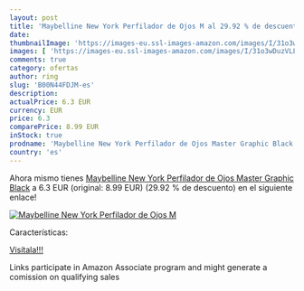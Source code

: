 ```yaml
---
layout: post
title: 'Maybelline New York Perfilador de Ojos M al 29.92 % de descuento'
date: 
thumbnailImage: 'https://images-eu.ssl-images-amazon.com/images/I/31o3wDuzVLL._SL200_.jpg'
images: [ 'https://images-eu.ssl-images-amazon.com/images/I/31o3wDuzVLL._SL200_.jpg' ]
comments: true
category: ofertas
author: ring
slug: 'B00N44FDJM-es'
description:
actualPrice: 6.3 EUR
currency: EUR
price: 6.3
comparePrice: 8.99 EUR
inStock: true
prodname: 'Maybelline New York Perfilador de Ojos Master Graphic Black'
country: 'es'
---
```


Ahora mismo tienes [Maybelline New York Perfilador de Ojos Master Graphic Black](https://www.amazon.es/dp/B00N44FDJM/?tag=tolees-21) a 6.3 EUR (original: 8.99 EUR) (29.92 %  de descuento) en el siguiente enlace!

[![Maybelline New York Perfilador de Ojos M](https://images-eu.ssl-images-amazon.com/images/I/31o3wDuzVLL._SL200_.jpg)](https://www.amazon.es/dp/B00N44FDJM/?tag=tolees-21)

Características:


[Visítala!!!](https://www.amazon.es/dp/B00N44FDJM/?tag=tolees-21)

Links participate in Amazon Associate program and might generate a comission on qualifying sales
